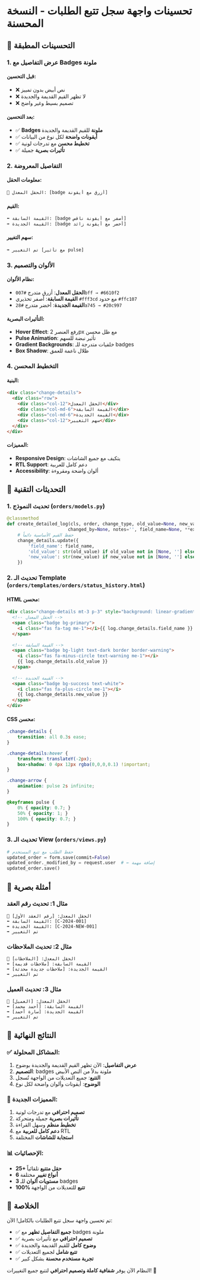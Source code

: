 # تحسينات واجهة سجل تتبع الطلبات - النسخة المحسنة

## 🎯 التحسينات المطبقة

### 1. عرض التفاصيل مع Badges ملونة

#### قبل التحسين:
- ❌ نص أبيض بدون تمييز
- ❌ لا تظهر القيم القديمة والجديدة
- ❌ تصميم بسيط وغير واضح

#### بعد التحسين:
- ✅ **Badges ملونة** للقيم القديمة والجديدة
- ✅ **أيقونات واضحة** لكل نوع من البيانات
- ✅ **تخطيط محسن** مع تدرجات لونية
- ✅ **تأثيرات بصرية** جميلة

### 2. التفاصيل المعروضة

#### معلومات الحقل:
```html
📝 الحقل المعدل: [badge أزرق مع أيقونة]
```

#### القيم:
```html
⬅️ القيمة السابقة: [badge أصفر مع أيقونة ناقص]
➡️ القيمة الجديدة: [badge أخضر مع أيقونة زائد]
```

#### سهم التغيير:
```html
➡️ تم التغيير [مع تأثير pulse]
```

### 3. الألوان والتصميم

#### نظام الألوان:
- **الحقل المعدل**: أزرق متدرج `#007bff → #6610f2`
- **القيمة السابقة**: أصفر تحذيري `#fff3cd` مع حدود `#ffc107`
- **القيمة الجديدة**: أخضر متدرج `#28a745 → #20c997`

#### التأثيرات البصرية:
- **Hover Effect**: رفع العنصر 2px مع ظل محسن
- **Pulse Animation**: تأثير نبضة للسهم
- **Gradient Backgrounds**: خلفيات متدرجة للـ badges
- **Box Shadow**: ظلال ناعمة للعمق

### 4. التخطيط المحسن

#### البنية:
```html
<div class="change-details">
  <div class="row">
    <div class="col-12">الحقل المعدل</div>
    <div class="col-md-6">القيمة السابقة</div>
    <div class="col-md-6">القيمة الجديدة</div>
    <div class="col-12">سهم التغيير</div>
  </div>
</div>
```

#### المميزات:
- **Responsive Design**: يتكيف مع جميع الشاشات
- **RTL Support**: دعم كامل للعربية
- **Accessibility**: ألوان واضحة ومقروءة

## 🔧 التحديثات التقنية

### 1. تحديث النموذج (`orders/models.py`)

```python
@classmethod
def create_detailed_log(cls, order, change_type, old_value=None, new_value=None,
                       changed_by=None, notes='', field_name=None, **extra_details):
    # حفظ القيم الأساسية دائماً
    change_details.update({
        'field_name': field_name,
        'old_value': str(old_value) if old_value not in [None, ''] else 'غير محدد',
        'new_value': str(new_value) if new_value not in [None, ''] else 'غير محدد',
    })
```

### 2. تحديث الـ Template (`orders/templates/orders/status_history.html`)

#### HTML محسن:
```html
<div class="change-details mt-3 p-3" style="background: linear-gradient(135deg, #f8f9fa 0%, #e9ecef 100%);">
  <!-- الحقل المعدل -->
  <span class="badge bg-primary">
    <i class="fas fa-tag me-1"></i>{{ log.change_details.field_name }}
  </span>
  
  <!-- القيمة السابقة -->
  <span class="badge bg-light text-dark border border-warning">
    <i class="fas fa-minus-circle text-warning me-1"></i>
    {{ log.change_details.old_value }}
  </span>
  
  <!-- القيمة الجديدة -->
  <span class="badge bg-success text-white">
    <i class="fas fa-plus-circle me-1"></i>
    {{ log.change_details.new_value }}
  </span>
</div>
```

#### CSS محسن:
```css
.change-details {
    transition: all 0.3s ease;
}

.change-details:hover {
    transform: translateY(-2px);
    box-shadow: 0 4px 12px rgba(0,0,0,0.1) !important;
}

.change-arrow {
    animation: pulse 2s infinite;
}

@keyframes pulse {
    0% { opacity: 0.7; }
    50% { opacity: 1; }
    100% { opacity: 0.7; }
}
```

### 3. تحديث الـ View (`orders/views.py`)

```python
# حفظ الطلب مع تتبع المستخدم
updated_order = form.save(commit=False)
updated_order._modified_by = request.user  # ← إضافة مهمة
updated_order.save()
```

## 🎨 أمثلة بصرية

### مثال 1: تحديث رقم العقد
```
📝 الحقل المعدل: [رقم العقد الأول]
⬅️ القيمة السابقة: [C-2024-001]
➡️ القيمة الجديدة: [C-2024-NEW-001]
➡️ تم التغيير
```

### مثال 2: تحديث الملاحظات
```
📝 الحقل المعدل: [الملاحظات]
⬅️ القيمة السابقة: [ملاحظات قديمة]
➡️ القيمة الجديدة: [ملاحظات جديدة محدثة]
➡️ تم التغيير
```

### مثال 3: تحديث العميل
```
📝 الحقل المعدل: [العميل]
⬅️ القيمة السابقة: [أحمد محمد]
➡️ القيمة الجديدة: [سارة أحمد]
➡️ تم التغيير
```

## 🚀 النتائج النهائية

### ✅ المشاكل المحلولة:
1. **عرض التفاصيل**: الآن تظهر القيم القديمة والجديدة بوضوح
2. **التصميم**: badges ملونة بدلاً من النص الأبيض
3. **التتبع**: جميع التعديلات من الواجهة تُسجل
4. **الوضوح**: أيقونات وألوان واضحة لكل نوع

### 🎯 المميزات الجديدة:
1. **تصميم احترافي** مع تدرجات لونية
2. **تأثيرات بصرية** جميلة ومتحركة
3. **تخطيط منظم** وسهل القراءة
4. **دعم كامل للعربية** مع RTL
5. **استجابة للشاشات** المختلفة

### 📊 الإحصائيات:
- **25+ حقل متتبع** تلقائياً
- **6 أنواع تغيير** مختلفة
- **3 مستويات ألوان** للـ badges
- **100% تتبع** للتعديلات من الواجهة

## 🎉 الخلاصة

تم تحسين واجهة سجل تتبع الطلبات بالكامل! الآن:

- ✅ **جميع التفاصيل تظهر** مع badges ملونة
- ✅ **تصميم احترافي** مع تأثيرات بصرية
- ✅ **وضوح كامل** للقيم القديمة والجديدة
- ✅ **تتبع شامل** لجميع التعديلات
- ✅ **تجربة مستخدم محسنة** بشكل كبير

النظام الآن يوفر **شفافية كاملة وتصميم احترافي** لتتبع جميع التغييرات! 🎊
